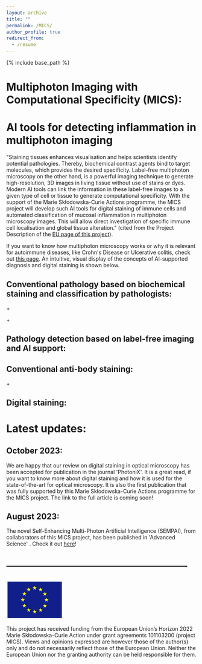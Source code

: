 ```yaml
---
layout: archive
title: ""
permalink: /MICS/
author_profile: true
redirect_from:
  - /resume
---
```


{% include base_path %}
# Multiphoton Imaging with Computational Specificity (MICS): 
# AI tools for detecting inflammation in multiphoton imaging

"Staining tissues enhances visualisation and helps scientists identify potential pathologies. Thereby, biochemical contrast agents bind to target molecules, which provides the desired specificity. Label-free multiphoton microscopy on the other hand, is a powerful imaging technique to generate high-resolution, 3D images in living tissue without use of stains or dyes. Modern AI tools can link the information in these label-free images to a given type of cell or tissue to generate computational specificity. With the support of the Marie Skłodowska-Curie Actions programme, the MICS project will develop such AI tools for digital staining of immune cells and automated classification of mucosal inflammation in multiphoton microscopy images. This will allow direct investigation of specific immune cell localisation and global tissue alteration." (cited from the Project Description of the [EU page of this project](https://doi.org/10.3030/101103200)).
 
 
If you want to know how multiphoton microscopy works or why it is relevant for autoimmune diseases, like Crohn's Disease or Ulcerative colitis, check out [this page](https://lucaskreiss.github.io//research/).
An intuitive, visual display of the concepts of AI-supported diagnosis and digital staining is shown below.

## Conventional pathology based on biochemical staining and classification by pathologists:
 
<i class="fa-solid fa-lungs fa-2xl"></i>  + <i class="fa-solid fa-flask-vial fa-2xl"></i> <i class="fa-solid fa-arrow-right"></i>  <i class="fa-solid fa-microscope fa-2xl"></i> <i class="fa-solid fa-arrow-right"></i> <i class="fa-solid fa-user-doctor fa-2xl"></i>  <i class="fa-solid fa-arrow-right"></i> <i class="fa-solid fa-check fa-xl" style="color: #008000;"></i>
 
<i class="fa-solid fa-lungs-virus fa-2xl"></i>  + <i class="fa-solid fa-flask-vial fa-2xl"></i> <i class="fa-solid fa-arrow-right"></i>  <i class="fa-solid fa-microscope fa-2xl"></i> <i class="fa-solid fa-arrow-right"></i> <i class="fa-solid fa-user-doctor fa-2xl"></i>  <i class="fa-solid fa-arrow-right"></i> <i class="fa-solid fa-x fa-xl" style="color: #800040;"></i>

  
## Pathology detection based on label-free imaging and AI support:
 
<i class="fa-solid fa-lungs fa-2xl"></i> <i class="fa-solid fa-arrow-right"></i>  <i class="fa-solid fa-microscope fa-2xl"></i> <i class="fa-solid fa-arrow-right"></i> <i class="fa-solid fa-microchip fa-2xl"></i>  <i class="fa-solid fa-arrow-right"></i> <i class="fa-solid fa-check fa-xl" style="color: #008000;"></i>
 
<i class="fa-solid fa-lungs-virus fa-2xl"></i> <i class="fa-solid fa-arrow-right"></i>  <i class="fa-solid fa-microscope fa-2xl"></i> <i class="fa-solid fa-arrow-right"></i> <i class="fa-solid fa-microchip fa-2xl"></i> <i class="fa-solid fa-arrow-right"></i> <i class="fa-solid fa-x fa-xl" style="color: #800040;"></i>



## Conventional anti-body staining: 
 
<i class="fa-solid fa-bacteria fa-2xl"></i> + <i class="fa-solid fa-flask-vial fa-2xl"></i> <i class="fa-solid fa-arrow-right"></i> <i class="fa-solid fa-bacteria fa-2xl" style="color: #00ff00;"></i> <i class="fa-solid fa-arrow-right"></i> <i class="fa-solid fa-microscope fa-2xl"></i> 
 
## Digital staining: 
 
<i class="fa-solid fa-bacteria fa-2xl"></i> <i class="fa-solid fa-arrow-right"></i> <i class="fa-solid fa-microscope fa-2xl"></i> <i class="fa-solid fa-arrow-right"></i> <i class="fa-solid fa-microchip fa-2xl"></i> <i class="fa-solid fa-arrow-right"></i> <i class="fa-solid fa-bacteria fa-2xl" style="color: #00ff00;"></i>
 
 

   
# Latest updates: 
 
## October 2023: 
We are happy that our review on digital staining in optical microscopy has been accepted for publication in the journal 'PhotoniX'. It is a great read, if you want to know more about digital staining and how it is used for the state-of-the-art for optical microscopy. It is also the first publication that was fully supported by this Marie Skłodowska-Curie Actions programme for the MICS project. The link to the full article is coming soon! 
 
## August 2023: 
The novel Self-Enhancing Multi-Photon Artificial Intelligence (SEMPAI), from collaborators of this MICS project, has been published in 'Advanced Science' . Check it out [here](https://doi.org/10.1002/advs.202206319)!

  
## ________________________________________________

<br/><img src='/images/EU_flag.jpg' style="width:150px">

This project has received funding from the European Union’s Horizon 2022 Marie Skłodowska-Curie Action under grant agreements 101103200 (project MICS). Views and opinions expressed are however those of the author(s) only and do not necessarily reflect those of the European Union. Neither the European Union nor the granting authority can be held responsible for them.
